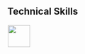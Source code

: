 ## Technical Skills

  <img src="https://skillicons.dev/icons?i=javascript,cpp,html,css,nodejs,react,bootstrap,photoshop,python,vscode,debian,tailwind,php,docker,figma" height="50" style="margin: 1px"/>
 
</p>

  




